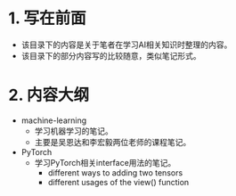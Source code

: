 # 1. 写在前面

- 该目录下的内容是关于笔者在学习AI相关知识时整理的内容。
- 该目录下的部分内容写的比较随意，类似笔记形式。

# 2. 内容大纲

- machine-learning
  - 学习机器学习的笔记。
  - 主要是吴恩达和李宏毅两位老师的课程笔记。
- PyTorch
  - 学习PyTorch相关interface用法的笔记。
    - different ways to adding two tensors
    - different usages of the view() function
